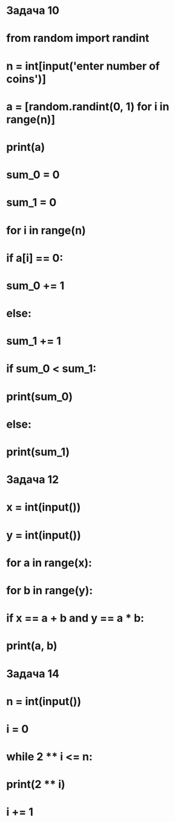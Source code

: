 # Задача 10

# from random import randint

# n = int[input('enter number of coins')]

# a = [random.randint(0, 1) for i in range(n)]
# print(a)
# sum_0 = 0
# sum_1 = 0

# for i in range(n)
#    if a[i] == 0: 
#       sum_0 += 1
#    else: 
#        sum_1 += 1
# if sum_0 < sum_1: 
#   print(sum_0)

# else: 
#    print(sum_1)
#
 
# Задача 12

# x = int(input())
# y = int(input())
# for a in range(x):
# for b in range(y):
# if x == a + b and y == a * b:
# print(a, b)


# Задача 14

# n = int(input())
# i = 0
# while 2 ** i <= n:
# print(2 ** i)
# i += 1
